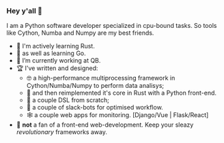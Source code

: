### Hey y'all 👋

I am a Python software developer specialized in cpu-bound tasks.
So tools like Cython, Numba and Numpy are my best friends.

- 🦀 I'm actively learning Rust.
- :checkered_flag: as well as learning Go.
- 👷 I’m currently working at QB.
- 🏆 I've written and designed: 
  - 🤓 a high-performance multiprocessing framework in Cython/Numba/Numpy to perform data analisys;
  - 🦀 and then reimplemented it's core in Rust with a Python front-end. 
  - 🤟 a couple DSL from scratch; 
  - 🤖 a couple of slack-bots for optimised workflow.
  - 🕸 a couple web apps for monitoring. [Django/Vue | Flask/React]
- 🤢 **not** a fan of a front-end web-development. Keep your sleazy _revolutionary_ frameworks away.
